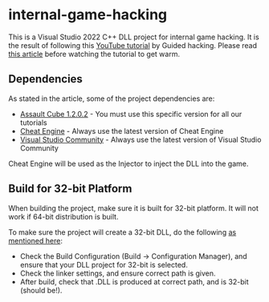 # internal-game-hacking
This is a Visual Studio 2022 C++ DLL project for internal game hacking. It is the result of following this [YouTube tutorial](https://www.youtube.com/watch?v=hlioPJ_uB7M) by Guided hacking. Please read [this article](https://guidedhacking.com/threads/how-to-hack-any-game-tutorial-c-trainer-3-first-internal.12142/) before watching the tutorial to get warm. 

## Dependencies

As stated in the article, some of the project dependencies are:

- [Assault Cube 1.2.0.2](https://github.com/assaultcube/AC/releases/tag/v1.2.0.2) - You must use this specific version for all our tutorials
- [Cheat Engine](https://www.cheatengine.org/) - Always use the latest version of Cheat Engine
- [Visual Studio Community](https://visualstudio.microsoft.com/) - Always use the latest version of Visual Studio Community

Cheat Engine will be used as the Injector to inject the DLL into the game.

## Build for 32-bit Platform

When building the project, make sure it is built for 32-bit platform. It will not work if 64-bit distribution is built.

To make sure the project will create a 32-bit DLL, do the following [as mentioned here](https://stackoverflow.com/a/15717999/5426539):

- Check the Build Configuration (Build -> Configuration Manager), and ensure that your DLL project for 32-bit is selected.
- Check the linker settings, and ensure correct path is given.
- After build, check that .DLL is produced at correct path, and is 32-bit (should be!).

